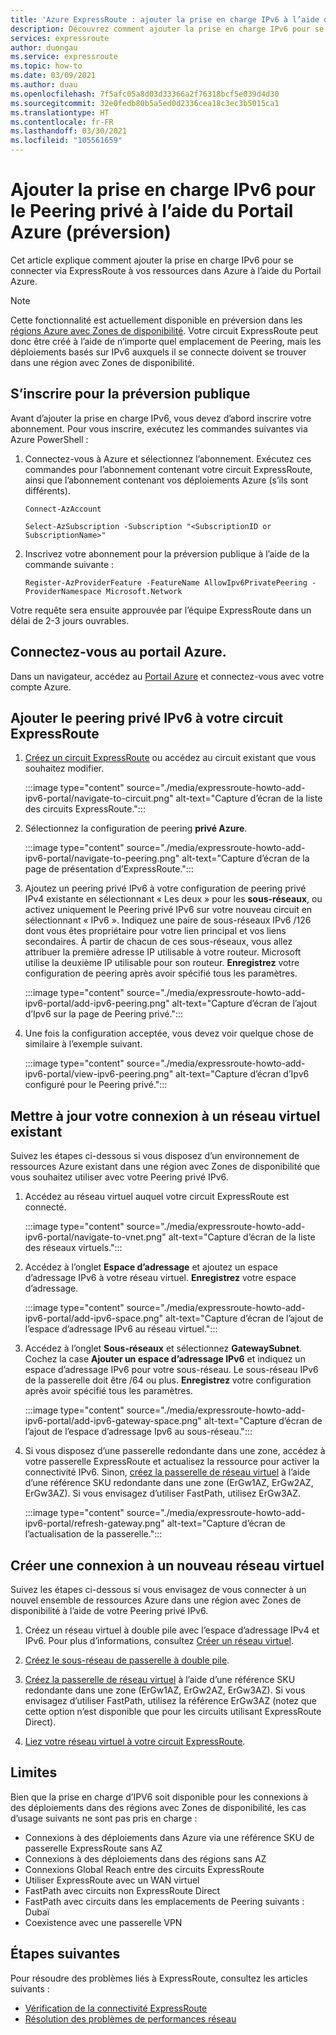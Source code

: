 ```yaml
---
title: 'Azure ExpressRoute : ajouter la prise en charge IPv6 à l’aide du Portail Azure'
description: Découvrez comment ajouter la prise en charge IPv6 pour se connecter à des déploiements Azure à l’aide du Portail Azure.
services: expressroute
author: duongau
ms.service: expressroute
ms.topic: how-to
ms.date: 03/09/2021
ms.author: duau
ms.openlocfilehash: 7f5afc05a8d03d33366a2f76318bcf5e039d4d30
ms.sourcegitcommit: 32e0fedb80b5a5ed0d2336cea18c3ec3b5015ca1
ms.translationtype: HT
ms.contentlocale: fr-FR
ms.lasthandoff: 03/30/2021
ms.locfileid: "105561659"
---
```

# <a name="add-ipv6-support-for-private-peering-using-the-azure-portal-preview"></a>Ajouter la prise en charge IPv6 pour le Peering privé à l’aide du Portail Azure (préversion)

Cet article explique comment ajouter la prise en charge IPv6 pour se connecter via ExpressRoute à vos ressources dans Azure à l’aide du Portail Azure. 

> [!Note]
> Cette fonctionnalité est actuellement disponible en préversion dans les [régions Azure avec Zones de disponibilité](../availability-zones/az-region.md#azure-regions-with-availability-zones). Votre circuit ExpressRoute peut donc être créé à l’aide de n’importe quel emplacement de Peering, mais les déploiements basés sur IPv6 auxquels il se connecte doivent se trouver dans une région avec Zones de disponibilité.

## <a name="register-for-public-preview"></a>S’inscrire pour la préversion publique
Avant d’ajouter la prise en charge IPv6, vous devez d’abord inscrire votre abonnement. Pour vous inscrire, exécutez les commandes suivantes via Azure PowerShell :

1.  Connectez-vous à Azure et sélectionnez l’abonnement. Exécutez ces commandes pour l’abonnement contenant votre circuit ExpressRoute, ainsi que l’abonnement contenant vos déploiements Azure (s’ils sont différents).

    ```azurepowershell-interactive
    Connect-AzAccount 

    Select-AzSubscription -Subscription "<SubscriptionID or SubscriptionName>"
    ```

1. Inscrivez votre abonnement pour la préversion publique à l’aide de la commande suivante :
    ```azurepowershell-interactive
    Register-AzProviderFeature -FeatureName AllowIpv6PrivatePeering -ProviderNamespace Microsoft.Network
    ```

Votre requête sera ensuite approuvée par l’équipe ExpressRoute dans un délai de 2-3 jours ouvrables.

## <a name="sign-in-to-the-azure-portal"></a>Connectez-vous au portail Azure.

Dans un navigateur, accédez au [Portail Azure](https://portal.azure.com) et connectez-vous avec votre compte Azure.

## <a name="add-ipv6-private-peering-to-your-expressroute-circuit"></a>Ajouter le peering privé IPv6 à votre circuit ExpressRoute

1. [Créez un circuit ExpressRoute](expressroute-howto-circuit-portal-resource-manager.md) ou accédez au circuit existant que vous souhaitez modifier.

    :::image type="content" source="./media/expressroute-howto-add-ipv6-portal/navigate-to-circuit.png" alt-text="Capture d’écran de la liste des circuits ExpressRoute.":::

1. Sélectionnez la configuration de peering **privé Azure**.

    :::image type="content" source="./media/expressroute-howto-add-ipv6-portal/navigate-to-peering.png" alt-text="Capture d’écran de la page de présentation d’ExpressRoute.":::

1. Ajoutez un peering privé IPv6 à votre configuration de peering privé IPv4 existante en sélectionnant « Les deux » pour les **sous-réseaux**, ou activez uniquement le Peering privé IPv6 sur votre nouveau circuit en sélectionnant « IPv6 ». Indiquez une paire de sous-réseaux IPv6 /126 dont vous êtes propriétaire pour votre lien principal et vos liens secondaires. À partir de chacun de ces sous-réseaux, vous allez attribuer la première adresse IP utilisable à votre routeur. Microsoft utilise la deuxième IP utilisable pour son routeur. **Enregistrez** votre configuration de peering après avoir spécifié tous les paramètres.

    :::image type="content" source="./media/expressroute-howto-add-ipv6-portal/add-ipv6-peering.png" alt-text="Capture d’écran de l’ajout d’Ipv6 sur la page de Peering privé.":::

1. Une fois la configuration acceptée, vous devez voir quelque chose de similaire à l’exemple suivant.

    :::image type="content" source="./media/expressroute-howto-add-ipv6-portal/view-ipv6-peering.png" alt-text="Capture d’écran d’Ipv6 configuré pour le Peering privé.":::

## <a name="update-your-connection-to-an-existing-virtual-network"></a>Mettre à jour votre connexion à un réseau virtuel existant

Suivez les étapes ci-dessous si vous disposez d’un environnement de ressources Azure existant dans une région avec Zones de disponibilité que vous souhaitez utiliser avec votre Peering privé IPv6.

1. Accédez au réseau virtuel auquel votre circuit ExpressRoute est connecté.

    :::image type="content" source="./media/expressroute-howto-add-ipv6-portal/navigate-to-vnet.png" alt-text="Capture d’écran de la liste des réseaux virtuels.":::

1. Accédez à l’onglet **Espace d’adressage** et ajoutez un espace d’adressage IPv6 à votre réseau virtuel. **Enregistrez** votre espace d’adressage.

    :::image type="content" source="./media/expressroute-howto-add-ipv6-portal/add-ipv6-space.png" alt-text="Capture d’écran de l’ajout de l’espace d’adressage IPv6 au réseau virtuel.":::

1. Accédez à l’onglet **Sous-réseaux** et sélectionnez **GatewaySubnet**. Cochez la case **Ajouter un espace d’adressage IPv6** et indiquez un espace d’adressage IPv6 pour votre sous-réseau. Le sous-réseau IPv6 de la passerelle doit être /64 ou plus. **Enregistrez** votre configuration après avoir spécifié tous les paramètres.

    :::image type="content" source="./media/expressroute-howto-add-ipv6-portal/add-ipv6-gateway-space.png" alt-text="Capture d’écran de l’ajout de l’espace d’adressage Ipv6 au sous-réseau.":::

1. Si vous disposez d’une passerelle redondante dans une zone, accédez à votre passerelle ExpressRoute et actualisez la ressource pour activer la connectivité IPv6. Sinon, [créez la passerelle de réseau virtuel](expressroute-howto-add-gateway-portal-resource-manager.md) à l’aide d’une référence SKU redondante dans une zone (ErGw1AZ, ErGw2AZ, ErGw3AZ). Si vous envisagez d’utiliser FastPath, utilisez ErGw3AZ.

    :::image type="content" source="./media/expressroute-howto-add-ipv6-portal/refresh-gateway.png" alt-text="Capture d’écran de l’actualisation de la passerelle.":::

## <a name="create-a-connection-to-a-new-virtual-network"></a>Créer une connexion à un nouveau réseau virtuel

Suivez les étapes ci-dessous si vous envisagez de vous connecter à un nouvel ensemble de ressources Azure dans une région avec Zones de disponibilité à l’aide de votre Peering privé IPv6.

1. Créez un réseau virtuel à double pile avec l’espace d’adressage IPv4 et IPv6. Pour plus d’informations, consultez [Créer un réseau virtuel](../virtual-network/quick-create-portal.md#create-a-virtual-network).

1. [Créez le sous-réseau de passerelle à double pile](expressroute-howto-add-gateway-portal-resource-manager.md#create-the-gateway-subnet).

1. [Créez la passerelle de réseau virtuel](expressroute-howto-add-gateway-portal-resource-manager.md#create-the-virtual-network-gateway) à l’aide d’une référence SKU redondante dans une zone (ErGw1AZ, ErGw2AZ, ErGw3AZ). Si vous envisagez d’utiliser FastPath, utilisez la référence ErGw3AZ (notez que cette option n’est disponible que pour les circuits utilisant ExpressRoute Direct).

1. [Liez votre réseau virtuel à votre circuit ExpressRoute](expressroute-howto-linkvnet-portal-resource-manager.md).

## <a name="limitations"></a>Limites
Bien que la prise en charge d’IPV6 soit disponible pour les connexions à des déploiements dans des régions avec Zones de disponibilité, les cas d’usage suivants ne sont pas pris en charge :

* Connexions à des déploiements dans Azure via une référence SKU de passerelle ExpressRoute sans AZ
* Connexions à des déploiements dans des régions sans AZ
* Connexions Global Reach entre des circuits ExpressRoute
* Utiliser ExpressRoute avec un WAN virtuel
* FastPath avec circuits non ExpressRoute Direct
* FastPath avec circuits dans les emplacements de Peering suivants : Dubaï
* Coexistence avec une passerelle VPN

## <a name="next-steps"></a>Étapes suivantes

Pour résoudre des problèmes liés à ExpressRoute, consultez les articles suivants :

* [Vérification de la connectivité ExpressRoute](expressroute-troubleshooting-expressroute-overview.md)
* [Résolution des problèmes de performances réseau](expressroute-troubleshooting-network-performance.md)